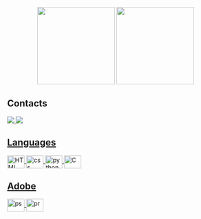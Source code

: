 <div align="center">
  <img height="180em" src="https://github-readme-stats.vercel.app/api?username=aletoledoo&show_icons=true&theme=tokyonight&include_all_commits=true&count_private=true%22/%3E"/>
  <img height="180em" src="https://github-readme-stats.vercel.app/api/top-langs/?username=aletoledoo&layout=compact&theme=tokyonight&card_width=180em"/>
</div>

## Contacts
<div>
  <a href="https://www.linkedin.com/in/alexandre-toledoo/" target="_blank"><img src="https://img.shields.io/badge/LinkedIn-0077B5?style=for-the-badge&logo=linkedin&logoColor=white%22%3E"/>
  <a href="mailto:aletoledoo22@gmail.com" target="_blank"><img src="https://img.shields.io/badge/Microsoft_Outlook-0078D4?style=for-the-badge&logo=microsoft-outlook&logoColor=white"/>
</div>

## Languages
  <div>
      <img align="center" alt="HTML" height="30" width="40" src="https://cdn.jsdelivr.net/gh/devicons/devicon/icons/html5/html5-plain.svg" />
      <img align="center" alt="css" height="30" width="40" src="https://cdn.jsdelivr.net/gh/devicons/devicon/icons/css3/css3-plain.svg" />
<!--      <img align="center" alt="js" height="30" width="40" src="https://cdn.jsdelivr.net/gh/devicons/devicon/icons/javascript/javascript-plain.svg" /> -->
      <img align="center" alt="python" height="30" width="40" src="https://cdn.jsdelivr.net/gh/devicons/devicon/icons/python/python-original.svg" />
  <!--    <img align="center" alt="C++" height ="30" width="40" src="https://cdn.jsdelivr.net/gh/devicons/devicon/icons/cplusplus/cplusplus-plain.svg" />  -->
      <img align="center" alt="C" height ="30" width="40" src="https://cdn.jsdelivr.net/gh/devicons/devicon@latest/icons/c/c-plain.svg" />
<!--      <img align="center" alt="java" height ="30" width="40" src="https://cdn.jsdelivr.net/gh/devicons/devicon@latest/icons/java/java-original.svg" />   -->
<!--      <img align="center" alt="aws" height ="30" width="40" src="https://cdn.jsdelivr.net/gh/devicons/devicon@latest/icons/amazonwebservices/amazonwebservices-original-wordmark.svg" />   -->
  </div>

## Adobe
  <div>
<!--      <img align="center" alt="ae" height="30" width="40" src="https://cdn.jsdelivr.net/gh/devicons/devicon@latest/icons/aftereffects/aftereffects-original.svg" /> -->
      <img align="center" alt="ps" height="30" width="40" src="https://cdn.jsdelivr.net/gh/devicons/devicon@latest/icons/photoshop/photoshop-original.svg" />
      <img align="center" alt="pr" height="30" width="40" src="https://cdn.jsdelivr.net/gh/devicons/devicon@latest/icons/premierepro/premierepro-original.svg" />
  </div>

<!-- ##  Databases
<div>
  <img align="center" alt="mysql" height="30" width="40" src="https://cdn.jsdelivr.net/gh/devicons/devicon/icons/mysql/mysql-original-wordmark.svg" />
</div> -->
